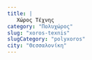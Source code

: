 ```yaml
---
title: |
   Χώρος Τέχνης
category: "Πολυχώρος"
slug: "xoros-texnis"
slugCategory: "polyxoros"
city: "Θεσσαλονίκη"
---
```


